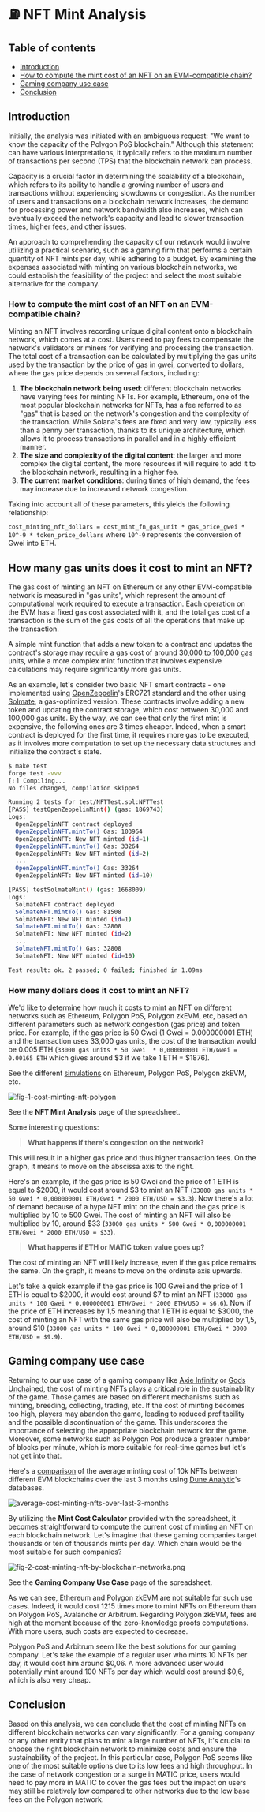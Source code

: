 # ⛽️ NFT Mint Analysis

## Table of contents

- [Introduction](#introduction)
- [How to compute the mint cost of an NFT on an EVM-compatible chain?](#how-to-compute-the-mint-cost-of-an-nft-on-an-evm-compatible-chain)
- [Gaming company use case](#gaming-company-use-case)
- [Conclusion](#conclusion)

## Introduction

Initially, the analysis was initiated with an ambiguous request: "We want to know the capacity of the Polygon PoS blockchain." Although this statement can have various interpretations, it typically refers to the maximum number of transactions per second (TPS) that the blockchain network can process.

Capacity is a crucial factor in determining the scalability of a blockchain, which refers to its ability to handle a growing number of users and transactions without experiencing slowdowns or congestion. As the number of users and transactions on a blockchain network increases, the demand for processing power and network bandwidth also increases, which can eventually exceed the network's capacity and lead to slower transaction times, higher fees, and other issues.

An approach to comprehending the capacity of our network would involve utilizing a practical scenario, such as a gaming firm that performs a certain quantity of NFT mints per day, while adhering to a budget. By examining the expenses associated with minting on various blockchain networks, we could establish the feasibility of the project and select the most suitable alternative for the company.

### How to compute the mint cost of an NFT on an EVM-compatible chain?

Minting an NFT involves recording unique digital content onto a blockchain network, which comes at a cost. Users need to pay fees to compensate the network's validators or miners for verifying and processing the transaction. The total cost of a transaction can be calculated by multiplying the gas units used by the transaction by the price of gas in gwei, converted to dollars, where the gas price depends on several factors, including:

1. **The blockchain network being used**: different blockchain networks have varying fees for minting NFTs. For example, Ethereum, one of the most popular blockchain networks for NFTs, has a fee referred to as "[gas](https://ethereum.org/en/developers/docs/gas/#what-is-gas)" that is based on the network's congestion and the complexity of the transaction. While Solana's fees are fixed and very low, typically less than a penny per transaction, thanks to its unique architecture, which allows it to process transactions in parallel and in a highly efficient manner.
2. **The size and complexity of the digital content**: the larger and more complex the digital content, the more resources it will require to add it to the blockchain network, resulting in a higher fee.
3. **The current market conditions**: during times of high demand, the fees may increase due to increased network congestion.

Taking into account all of these parameters, this yields the following relationship:

`cost_minting_nft_dollars = cost_mint_fn_gas_unit * gas_price_gwei * 10^-9 * token_price_dollars` where `10^-9` represents the conversion of Gwei into ETH.

## How many gas units does it cost to mint an NFT?

The gas cost of minting an NFT on Ethereum or any other EVM-compatible network is measured in "gas units", which represent the amount of computational work required to execute a transaction. Each operation on the EVM has a fixed gas cost associated with it, and the total gas cost of a transaction is the sum of the gas costs of all the operations that make up the transaction.

A simple mint function that adds a new token to a contract and updates the contract's storage may require a gas cost of around [30,000 to 100,000](#annex) gas units, while a more complex mint function that involves expensive calculations may require significantly more gas units.

As an example, let's consider two basic NFT smart contracts - one implemented using [OpenZeppelin](https://github.com/OpenZeppelin/openzeppelin-contracts/blob/master/contracts/token/ERC721/ERC721.sol)'s ERC721 standard and the other using [Solmate](https://github.com/transmissions11/solmate/blob/main/src/tokens/ERC721.sol), a gas-optimized version. These contracts involve adding a new token and updating the contract storage, which cost between 30,000 and 100,000 gas units. By the way, we can see that only the first mint is expensive, the following ones are 3 times cheaper. Indeed, when a smart contract is deployed for the first time, it requires more gas to be executed, as it involves more computation to set up the necessary data structures and initialize the contract's state.

```sh
$ make test
forge test -vvv
[⠆] Compiling...
No files changed, compilation skipped

Running 2 tests for test/NFTTest.sol:NFTTest
[PASS] testOpenZeppelinMint() (gas: 1869743)
Logs:
  OpenZeppelinNFT contract deployed
  OpenZeppelinNFT.mintTo() Gas: 103964
  OpenZeppelinNFT: New NFT minted (id=1)
  OpenZeppelinNFT.mintTo() Gas: 33264
  OpenZeppelinNFT: New NFT minted (id=2)
  ...
  OpenZeppelinNFT.mintTo() Gas: 33264
  OpenZeppelinNFT: New NFT minted (id=10)

[PASS] testSolmateMint() (gas: 1668009)
Logs:
  SolmateNFT contract deployed
  SolmateNFT.mintTo() Gas: 81508
  SolmateNFT: New NFT minted (id=1)
  SolmateNFT.mintTo() Gas: 32808
  SolmateNFT: New NFT minted (id=2)
  ...
  SolmateNFT.mintTo() Gas: 32808
  SolmateNFT: New NFT minted (id=10)

Test result: ok. 2 passed; 0 failed; finished in 1.09ms
```

### How many dollars does it cost to mint an NFT?

We'd like to determine how much it costs to mint an NFT on different networks such as Ethereum, Polygon PoS, Polygon zkEVM, etc, based on different parameters such as network congestion (gas price) and token price. For example, if the gas price is 50 Gwei (1 Gwei = 0.000000001 ETH) and the transaction uses 33,000 gas units, the cost of the transaction would be 0.005 ETH (`33000 gas units * 50 Gwei  * 0,000000001 ETH/Gwei = 0.00165 ETH` which gives around $3 if we take 1 ETH = $1876).

See the different [simulations](https://docs.google.com/spreadsheets/d/1_9Q4mjAuSerGAkaC6Skc4FWgRqJMzQMO7kpNnJLWz7o/edit?usp=sharing) on Ethereum, Polygon PoS, Polygon zkEVM, etc.

![fig-1-cost-minting-nft-polygon](doc/fig-1-cost-minting-nft-polygon.png)

See the **NFT Mint Analysis** page of the spreadsheet.

Some interesting questions:

> **What happens if there's congestion on the network?**

This will result in a higher gas price and thus higher transaction fees. On the graph, it means to move on the abscissa axis to the right.

Here's an example, if the gas price is 50 Gwei and the price of 1 ETH is equal to $2000, it would cost around $3 to mint an NFT (`33000 gas units * 50 Gwei * 0,000000001 ETH/Gwei * 2000 ETH/USD = $3.3`). Now there's a lot of demand because of a hype NFT mint on the chain and the gas price is multiplied by 10 to 500 Gwei. The cost of minting an NFT will also be multiplied by 10, around $33 (`33000 gas units * 500 Gwei * 0,000000001 ETH/Gwei * 2000 ETH/USD = $33`).

> **What happens if ETH or MATIC token value goes up?**

The cost of minting an NFT will likely increase, even if the gas price remains the same. On the graph, it means to move on the ordinate axis upwards.

Let's take a quick example if the gas price is 100 Gwei and the price of 1 ETH is equal to $2000, it would cost around $7 to mint an NFT (`33000 gas units * 100 Gwei * 0,000000001 ETH/Gwei * 2000 ETH/USD = $6.6`). Now if the price of ETH increases by 1,5 meaning that 1 ETH is equal to $3000, the cost of minting an NFT with the same gas price will also be multiplied by 1,5, around $10 (`33000 gas units * 100 Gwei * 0,000000001 ETH/Gwei * 3000 ETH/USD = $9.9`).

## Gaming company use case

Returning to our use case of a gaming company like [Axie Infinity](https://axieinfinity.com/) or [Gods Unchained](https://godsunchained.com/), the cost of minting NFTs plays a critical role in the sustainability of the game. Those games are based on different mechanisms such as minting, breeding, collecting, trading, etc. If the cost of minting becomes too high, players may abandon the game, leading to reduced profitability and the possible discontinuation of the game. This underscores the importance of selecting the appropriate blockchain network for the game. Moreover, some networks such as Polygon Pos produce a greater number of blocks per minute, which is more suitable for real-time games but let's not get into that.

Here's a [comparison](https://dune.com/leovct/nft-mint-analysis) of the average minting cost of 10k NFTs between different EVM blockchains over the last 3 months using [Dune Analytic](https://dune.com/home)'s databases.

![average-cost-minting-nfts-over-last-3-months](doc/average-cost-minting-nfts-over-last-3-months.png)

By utilizing the **Mint Cost Calculator** provided with the spreadsheet, it becomes straightforward to compute the current cost of minting an NFT on each blockchain network. Let's imagine that these gaming companies target thousands or ten of thousands mints per day. Which chain would be the most suitable for such companies?

![fig-2-cost-minting-nft-by-blockchain-networks.png](doc/fig-2-cost-minting-nft-by-blockchain-networks.png)

See the **Gaming Company Use Case** page of the spreadsheet.

As we can see, Ethereum and Polygon zkEVM are not suitable for such use cases. Indeed, it would cost 1215 times more to mint NFTs on Ethereum than on Polygon PoS, Avalanche or Arbitrum. Regarding Polygon zkEVM, fees are high at the moment because of the zero-knowledge proofs computations. With more users, such costs are expected to decrease.

Polygon PoS and Arbitrum seem like the best solutions for our gaming company. Let's take the example of a regular user who mints 10 NFTs per day, it would cost him around $0,06. A more advanced user would potentially mint around 100 NFTs per day which would cost around $0,6, which is also very cheap.

## Conclusion

Based on this analysis, we can conclude that the cost of minting NFTs on different blockchain networks can vary significantly. For a gaming company or any other entity that plans to mint a large number of NFTs, it's crucial to choose the right blockchain network to minimize costs and ensure the sustainability of the project. In this particular case, Polygon PoS seems like one of the most suitable options due to its low fees and high throughput. In the case of network congestion or a surge in MATIC price, users would need to pay more in MATIC to cover the gas fees but the impact on users may still be relatively low compared to other networks due to the low base fees on the Polygon network.
